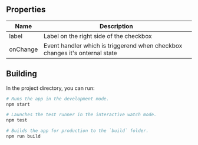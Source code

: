 ## Properties

| Name        | Description |
| ---         | ---                                     |
| label       | Label on the right side of the checkbox |
| onChange    | Event handler which is triggerend when checkbox changes it's onternal state |

## Building

In the project directory, you can run:

```bash
# Runs the app in the development mode.
npm start

# Launches the test runner in the interactive watch mode.
npm test

# Builds the app for production to the `build` folder.
npm run build
```
